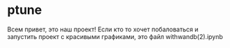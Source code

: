 # ptune
Всем привет, это наш проект!
Если кто то хочет побаловаться и запустить проект с красивыми графиками, это файл withwandb(2).ipynb

